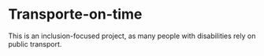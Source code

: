 # Transporte-on-time
This is an inclusion-focused project, as many people with disabilities rely on public transport.
